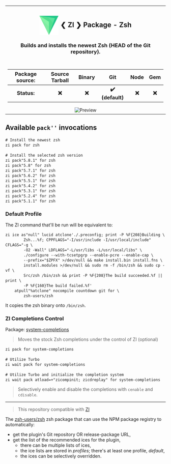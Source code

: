 <div align="center"><table style="width:100%;height:auto">
<tr><td align="center">
<a title="ZI" target="_self" href="https://github.com/z-shell/zi/">
<h2><img align="center" style="width:60px;height:auto" src="https://github.com/z-shell/zi/raw/main/docs/images/logo.svg" alt="ZI Logo" /></a>
❮ ZI ❯ Package - Zsh </h2><h3> Builds and installs the newest Zsh (HEAD of the Git repository).</h3>
</td></tr>
<tr><td align="center"><h3>
  
| **Package source:** | Source Tarball | Binary |             Git              | Node | Gem |
| :-----------------: | :------------: | :----: | :--------------------------: | :--: | :-: |
|     **Status:**     |      :x:       |  :x:   | :heavy_check_mark: (default) | :x:  | :x: |

</h3>
<img style="width:90%;height:auto" 
  src="https://user-images.githubusercontent.com/59910950/161060980-8bc70578-e086-4a51-8cd4-ed3d7289f216.gif" alt="Preview" />
</td></tr></table></div>
  
## Available `pack''` invocations

```shell
# Install the newest zsh
zi pack for zsh

# Install the selected zsh version
zi pack"5.8.1" for zsh
zi pack"5.8" for zsh
zi pack"5.7.1" for zsh
zi pack"5.6.2" for zsh
zi pack"5.5.1" for zsh
zi pack"5.4.2" for zsh
zi pack"5.3.1" for zsh
zi pack"5.2.4" for zsh
zi pack"5.1.1" for zsh
```

### Default Profile

The ZI command that'll be run will be equivalent to:

```shell
zi ice as"null" lucid atclone'./.preconfig; print -P %F{208}Building \
        Zsh...%f; CPPFLAGS="-I/usr/include -I/usr/local/include" CFLAGS="-g \
        -O2 -Wall" LDFLAGS="-L/usr/libs -L/usr/local/libs" \
        ./configure --with-tcsetpgrp --enable-pcre --enable-cap \
        --prefix="$ZPFX" >/dev/null && make install.bin install.fns \
        install.modules >/dev/null && sudo rm -f /bin/zsh && sudo cp -vf \
        Src/zsh /bin/zsh && print -P %F{208}The build succeeded.%f || print \
        -P %F{160}The build failed.%f'
    atpull"%atclone" nocompile countdown git for \
        zsh-users/zsh
```

It copies the zsh binary onto `/bin/zsh`.

### ZI Completions Control

Package: [system-completions](https://github.com/z-shell/system-completions)
> Moves the stock Zsh completions under the control of ZI (optional)

```shell
zi pack for system-completions

# Utilize Turbo
zi wait pack for system-completions

# Utilize Turbo and initialize the completion system
zi wait pack atload=+"zicompinit; zicdreplay" for system-completions
```

> Selectively enable and disable the completions with `cenable` and `cdisable`.

---

> This repository compatible with [ZI](https://github.com/z-shell/zi)

The [zsh-users/zsh](https://github.com/zsh-users/zsh) zsh package that can use the NPM package registry to automatically:

- get the plugin's Git repository OR release-package URL,
- get the list of the recommended ices for the plugin,
  - there can be multiple lists of ices,
  - the ice lists are stored in _profiles_; there's at least one profile, _default_,
  - the ices can be selectively overridden.
